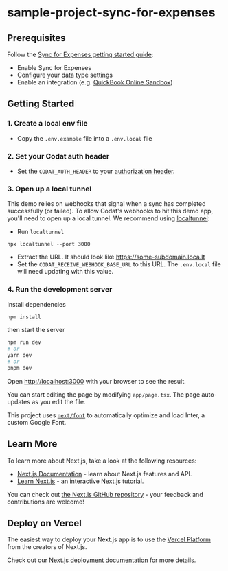 # sample-project-sync-for-expenses

## Prerequisites

Follow the [Sync for Expenses getting started guide](https://docs.codat.io/sync-for-expenses/gettingstarted):

- Enable Sync for Expenses
- Configure your data type settings
- Enable an integration (e.g. [QuickBook Online Sandbox](https://docs.codat.io/integrations/accounting/quickbooksonline/accounting-quickbooksonline-new-setup#create-a-quickbooks-online-app-configured-for-sandbox))

## Getting Started

### 1. Create a local env file

- Copy the `.env.example` file into a `.env.local` file

### 2. Set your Codat auth header

- Set the `CODAT_AUTH_HEADER` to your [authorization header](https://docs.codat.io/using-the-api/authentication).

### 3. Open up a local tunnel

This demo relies on webhooks that signal when a sync has completed successfully (or failed). To allow Codat's webhooks to hit this demo app, you'll need to open up a local tunnel. We recommend using [localtunnel](https://theboroer.github.io/localtunnel-www/):

- Run `localtunnel`

```
npx localtunnel --port 3000
```

- Extract the URL. It should look like https://some-subdomain.loca.lt
- Set the `CODAT_RECEIVE_WEBHOOK_BASE_URL` to this URL. The `.env.local` file will need updating with this value.

### 4. Run the development server

Install dependencies

```bash
npm install
```

then start the server

```bash
npm run dev
# or
yarn dev
# or
pnpm dev
```

Open [http://localhost:3000](http://localhost:3000) with your browser to see the result.

You can start editing the page by modifying `app/page.tsx`. The page auto-updates as you edit the file.

This project uses [`next/font`](https://nextjs.org/docs/basic-features/font-optimization) to automatically optimize and load Inter, a custom Google Font.

## Learn More

To learn more about Next.js, take a look at the following resources:

- [Next.js Documentation](https://nextjs.org/docs) - learn about Next.js features and API.
- [Learn Next.js](https://nextjs.org/learn) - an interactive Next.js tutorial.

You can check out [the Next.js GitHub repository](https://github.com/vercel/next.js/) - your feedback and contributions are welcome!

## Deploy on Vercel

The easiest way to deploy your Next.js app is to use the [Vercel Platform](https://vercel.com/new?utm_medium=default-template&filter=next.js&utm_source=create-next-app&utm_campaign=create-next-app-readme) from the creators of Next.js.

Check out our [Next.js deployment documentation](https://nextjs.org/docs/deployment) for more details.
